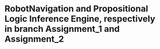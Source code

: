 # RobotNavigation and Propositional Logic Inference Engine, respectively in branch Assignment_1 and Assignment_2
